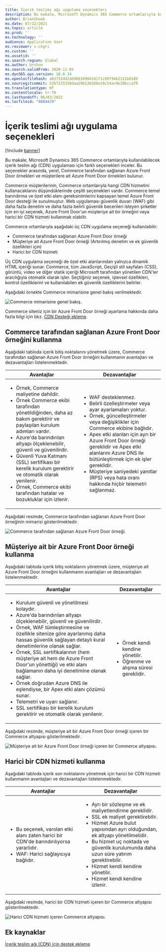 ```yaml
---
title: İçerik teslimi ağı uygulama seçenekleri
description: Bu makale, Microsoft Dynamics 365 Commerce ortamlarıyla kullanılabilecek içerik teslim ağı (CDN) uygulaması için farklı seçenekleri inceler. Bu seçenekler arasında, yerel, Commerce tarafından sağlanan Azure Front Door örnekleri ve müşterilere ait Azure Front Door örnekleri bulunur.
author: BrianShook
ms.date: 07/22/2021
ms.topic: article
ms.prod: ''
ms.technology: ''
audience: Application User
ms.reviewer: v-chgri
ms.custom: ''
ms.assetid: ''
ms.search.region: Global
ms.author: brshoo
ms.search.validFrom: 2020-11-01
ms.dyn365.ops.version: 10.0.14
ms.openlocfilehash: a63751d42ab98610904191f1c09794b2311b0189
ms.sourcegitcommit: 52b7225350daa29b1263d8e29c54ac9e20bcca70
ms.translationtype: HT
ms.contentlocale: tr-TR
ms.lasthandoff: 06/03/2022
ms.locfileid: "8884429"
---
```

# <a name="content-delivery-network-implementation-options"></a>İçerik teslimi ağı uygulama seçenekleri

[!include [banner](includes/banner.md)]

Bu makale, Microsoft Dynamics 365 Commerce ortamlarıyla kullanılabilecek içerik teslim ağı (CDN) uygulaması için farklı seçenekleri inceler. Bu seçenekler arasında, yerel, Commerce tarafından sağlanan Azure Front Door örnekleri ve müşterilere ait Azure Front Door örnekleri bulunur.

Commerce müşterilerinin, Commerce ortamlarıyla hangi CDN hizmetini kullanacaklarını düşündüklerinde çeşitli seçenekleri vardır. Commerce temel barındırma ve özel etki alanı gereksinimlerini kapsayan temel Azure Front Door desteği ile sunulmuştur. Web uygulaması güvenlik duvarı (WAF) gibi daha fazla denetim ve daha fazla belirli güvenlik becerileri isteyen şirketler için en iyi seçenek, Azure Front Door'un müşteriye ait bir örneğini veya harici bir CDN hizmeti kullanmak olabilir.

Commerce ortamlarıyla aşağıdaki üç CDN uygulama seçeneği kullanılabilir:

- Commerce tarafından sağlanan Azure Front Door örneği
- Müşteriye ait Azure Front Door örneği (Artırılmış denetim ve ek güvenlik özellikleri için)
- Harici bir CDN hizmeti

Üç CDN uygulama seçeneği de özel etki alanlarından yalnızca dinamik HTML içeriği sunar. Commerce, tüm JavaScript, Geçişli stil sayfaları (CSS), görüntü, video ve diğer statik içeriği Microsoft tarafından yönetilen CDN'ler aracılığıyla otomatik olarak işler. Seçtiğiniz seçenek, işlevsel özellikleri, kontrol özelliklerini ve kullanılabilen ek güvenlik özelliklerini belirler.

Aşağıdaki örnekte Commerce mimarisine genel bakış verilmektedir.

![Commerce mimarisine genel bakış.](media/Commerce_CDN-Option_ComparisonModels.png)

Commerce siteniz için bir Azure Front Door örneği ayarlama hakkında daha fazla bilgi için bkz. [CDN Desteği ekleme](add-cdn-support.md).

## <a name="use-the-commerce-provided-azure-front-door-instance"></a>Commerce tarafından sağlanan Azure Front Door örneğini kullanma

Aşağıdaki tabloda içerik bitiş noktalarını yönetmek üzere, Commerce tarafından sağlanan Azure Front Door örneğini kullanmanın avantajları ve dezavantajları listelenmektedir.

| Avantajlar | Dezavantajlar |
|------|------|
| <ul><li>Örnek, Commerce maliyetine dahildir.</li><li>Örnek Commerce ekibi tarafından yönetildiğinden, daha az bakım gerektirir ve paylaşılan kurulum adımları vardır.</li><li>Azure'da barındırılan altyapı ölçeklenebilir, güvenli ve güvenilirdir.</li><li>Güvenli Yuva Katmanı (SSL) sertifikası bir kerelik kurulum gerektirir ve otomatik olarak yenilenir.</li><li>Örnek, Commerce ekibi tarafından hatalar ve bozukluklar için izlenir.</li></ul> | <ul><li>WAF desteklenmez.</li><li>Belirli özelleştirmeler veya ayar ayarlamaları yoktur.</li><li>Örnek, güncelleştirmeler veya değişiklikler için Commerce ekibine bağlıdır.</li><li>Apex etki alanları için ayrı bir Azure Front Door örneği gereklidir ve Apex etki alanlarını Azure DNS ile bütünleştirmek için ek işler gereklidir.</li><li>Müşteriye saniyedeki yanıtlar (RPS) veya hata oranı hakkında hiçbir telemetri sağlanmaz.</li></ul> |

Aşağıdaki resimde, Commerce tarafından sağlanan Azure Front Door örneğinin mimarisi gösterilmektedir.

![Commerce tarafından sağlanan Azure Front Door örneği.](media/Commerce_CDN-Option_CommerceFrontDoor.png)

## <a name="use-a-customer-owned-azure-front-door-instance"></a>Müşteriye ait bir Azure Front Door örneği kullanma

Aşağıdaki tabloda içerik bitiş noktalarını yönetmek üzere, müşteriye ait Azure Front Door örneğini kullanmanın avantajları ve dezavantajları listelenmektedir.

| Avantajlar | Dezavantajlar |
|------|------|
| <ul><li>Kurulum güvenli ve yönetilmesi kolaydır.</li><li>Azure'da barındırılan altyapı ölçeklenebilir, güvenli ve güvenilirdir.</li><li>Örnek, WAF tümleştirmesine ve özellikle sitenize göre ayarlanmış daha hassas güvenlik sağlayan detaylı kural denetimlerine olanak sağlar.</li><li>Örnek, SSL sertifikalarının (hem müşteriye ait hem de Azure Front Door'un yönettiği) ve etki alanı bağlamanın daha iyi denetimine olanak sağlar.</li><li>Örnek doğrudan Azure DNS ile eşlendiyse, bir Apex etki alanı çözümü sunar.</li><li>Telemetri ve uyarı sağlanır.</li><li>SSL sertifikası bir kerelik kurulum gerektirir ve otomatik olarak yenilenir.</li></ul> | <ul><li>Örnek kendi kendine yönetilir.</li><li>Öğrenme ve alışma süresi gereklidir.</li></ul> |

Aşağıdaki resimde, müşteriye ait bir Azure Front Door örneği içeren bir Commerce altyapısı gösterilmektedir.

![Müşteriye ait bir Azure Front Door örneği içeren bir Commerce altyapısı.](media/Commerce_CDN-Option_CustomerOwnedAzureFrontDoor.png)

## <a name="use-an-external-cdn-service"></a>Harici bir CDN hizmeti kullanma

Aşağıdaki tabloda içerik son noktalarını yönetmek için harici bir CDN hizmeti kullanmanın avantajları ve dezavantajları listelenmektedir.

| Avantajlar | Dezavantajlar |
|------|------|
| <ul><li>Bu seçenek, varolan etki alanı zaten harici bir CDN'de barındırılıyorsa yararlıdır.</li><li>WAF: Harici sağlayıcıya bağlıdır.</li></ul> | <ul><li>Ayrı bir sözleşme ve ek maliyetlendirme gereklidir.</li><li>SSL ek maliyet gerektirebilir.</li><li>Hizmet Azure bulut yapısından ayrı olduğundan, ek altyapı yönetilmelidir.</li><li>Bu hizmet uç noktada ve güvenlik kurulumunda daha uzun süre yatırım gerektirebilir.</li><li>Hizmet kendi kendine yönetilir.</li><li>Hizmet kendi kendine izlenir.</li></ul> |

Aşağıdaki resimde, harici bir CDN hizmeti içeren bir Commerce altyapısı gösterilmektedir.

![Harici CDN hizmeti içeren Commerce altyapısı.](media/Commerce_CDN-Option_ExternalFrontDoor.png)

## <a name="additional-resources"></a>Ek kaynaklar

[İçerik teslim ağı (CDN) için destek ekleme](add-cdn-support.md)
